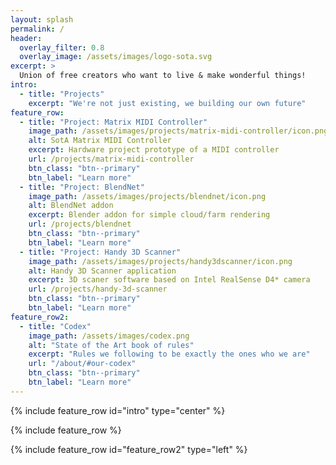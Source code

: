 ```yaml
---
layout: splash
permalink: /
header:
  overlay_filter: 0.8
  overlay_image: /assets/images/logo-sota.svg
excerpt: >
  Union of free creators who want to live & make wonderful things!
intro:
  - title: "Projects"
    excerpt: "We're not just existing, we building our own future"
feature_row:
  - title: "Project: Matrix MIDI Controller"
    image_path: /assets/images/projects/matrix-midi-controller/icon.png
    alt: SotA Matrix MIDI Controller
    excerpt: Hardware project prototype of a MIDI controller
    url: /projects/matrix-midi-controller
    btn_class: "btn--primary"
    btn_label: "Learn more"
  - title: "Project: BlendNet"
    image_path: /assets/images/projects/blendnet/icon.png
    alt: BlendNet addon
    excerpt: Blender addon for simple cloud/farm rendering
    url: /projects/blendnet
    btn_class: "btn--primary"
    btn_label: "Learn more"
  - title: "Project: Handy 3D Scanner"
    image_path: /assets/images/projects/handy3dscanner/icon.png
    alt: Handy 3D Scanner application
    excerpt: 3D scaner software based on Intel RealSense D4* camera
    url: /projects/handy-3d-scanner
    btn_class: "btn--primary"
    btn_label: "Learn more"
feature_row2:
  - title: "Codex"
    image_path: /assets/images/codex.png
    alt: "State of the Art book of rules"
    excerpt: "Rules we following to be exactly the ones who we are"
    url: "/about/#our-codex"
    btn_class: "btn--primary"
    btn_label: "Learn more"
---
```


{% include feature_row id="intro" type="center" %}

{% include feature_row %}

{% include feature_row id="feature_row2" type="left" %}
